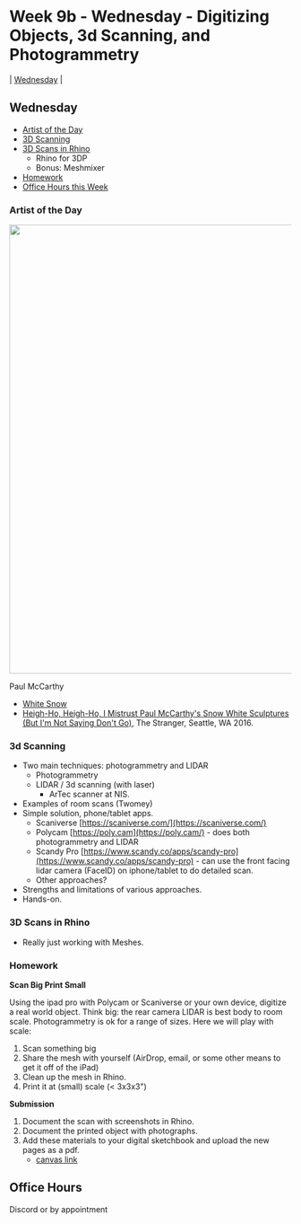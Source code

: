 # Week 9b - Wednesday - Digitizing Objects, 3d Scanning, and Photogrammetry

| [Wednesday](#wednesday) |


## Wednesday

- [Artist of the Day](#artist-of-the-day)
- [3D Scanning](#3d-scanning)
- [3D Scans in Rhino](#3d-scans-in-rhino)
  - Rhino for 3DP
  - Bonus: Meshmixer
- [Homework](#homework)
- [Office Hours this Week](#office-hours)

### Artist of the Day
<img src="https://user-images.githubusercontent.com/1598545/195103516-1e6321d5-4307-4806-bbea-b9c34b7d77f8.jpg" height=800>

Paul McCarthy
 
- [White Snow](https://henryart.org/exhibitions/paul-mccarthy)
- [Heigh-Ho, Heigh-Ho, I Mistrust Paul McCarthy's Snow White Sculptures (But I'm Not Saying Don't Go)](https://www.thestranger.com/visual-art/2016/03/23/23828114/heigh-ho-heigh-ho-i-mistrust-paul-mccarthys-snow-white-sculptures-but-im-not-saying-dont-go), The Stranger, Seattle, WA 2016.

### 3d Scanning
- Two main techniques: photogrammetry and LIDAR
  - Photogrammetry
  - LIDAR / 3d scanning (with laser)
    - ArTec scanner at NIS.
- Examples of room scans (Twomey)
- Simple solution, phone/tablet apps.
  - Scaniverse [https://scaniverse.com/](https://scaniverse.com/) 
  - Polycam [https://poly.cam](https://poly.cam/) - does both photogrammetry and LIDAR
  - Scandy Pro [https://www.scandy.co/apps/scandy-pro](https://www.scandy.co/apps/scandy-pro) - can use the front facing lidar camera (FaceID) on iphone/tablet to do detailed scan. 
  - Other approaches?
- Strengths and limitations of various approaches. 
- Hands-on.

### 3D Scans in Rhino
- Really just working with Meshes. 


### Homework

**Scan Big Print Small**

Using the ipad pro with Polycam or Scaniverse or your own device, digitize a real world object. Think big: the rear camera LIDAR is best body to room scale. Photogrammetry is ok for a range of sizes. Here we will play with scale:

1. Scan something big
2. Share the mesh with yourself (AirDrop, email, or some other means to get it off of the iPad)
3. Clean up the mesh in Rhino. 
4. Print it at (small) scale (< 3x3x3")

**Submission**

1. Document the scan with screenshots in Rhino.
2. Document the printed object with photographs. 
3. Add these materials to your digital sketchbook and upload the new pages as a pdf.
   - [canvas link](https://canvas.unl.edu/courses/158902/assignments/1521877)

## Office Hours
Discord or by appointment






